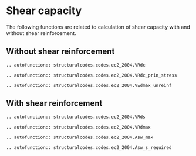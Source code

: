 # Shear capacity

The following functions are related to calculation of shear capacity with and without shear reinforcement.

## Without shear reinforcement

```{eval-rst}
.. autofunction:: structuralcodes.codes.ec2_2004.VRdc
```

```{eval-rst}
.. autofunction:: structuralcodes.codes.ec2_2004.VRdc_prin_stress
```

```{eval-rst}
.. autofunction:: structuralcodes.codes.ec2_2004.VEdmax_unreinf
```

## With shear reinforcement

```{eval-rst}
.. autofunction:: structuralcodes.codes.ec2_2004.VRds
```

```{eval-rst}
.. autofunction:: structuralcodes.codes.ec2_2004.VRdmax
```

```{eval-rst}
.. autofunction:: structuralcodes.codes.ec2_2004.Asw_max
```

```{eval-rst}
.. autofunction:: structuralcodes.codes.ec2_2004.Asw_s_required
```
